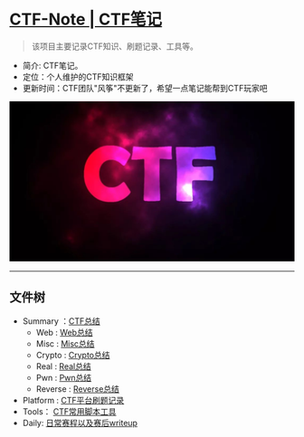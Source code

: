 # [CTF-Note | CTF笔记](#)
> 该项目主要记录CTF知识、刷题记录、工具等。

- 简介: CTF笔记。
- 定位：个人维护的CTF知识框架
- 更新时间：CTF团队"风筝"不更新了，希望一点笔记能帮到CTF玩家吧


<p align="center">
    <img src="./Summary/Chart/img/ctf.jpg">
</p>

---
## 文件树

- Summary ：[CTF总结](https://github.com/lovelj520/CTF-Note/tree/master/Summary)
    - Web : [Web总结](https://github.com/lovelj520/CTF-Note/tree/master/Summary/Web)
    - Misc : [Misc总结](https://github.com/lovelj520/CTF-Note/tree/master/Summary/Misc)
    - Crypto : [Crypto总结](https://github.com/lovelj520/CTF-Note/tree/master/Summary/Crypto)
    - Real : [Real总结](https://github.com/lovelj520/CTF-Note/tree/master/Summary/Real)
    - Pwn : [Pwn总结](https://github.com/lovelj520/CTF-Note/tree/master/Summary/Pwn)
    - Reverse : [Reverse总结](https://github.com/lovelj520/CTF-Note/tree/master/Summary/Re)
- Platform : [CTF平台刷题记录](https://github.com/lovelj520/CTF-Note/tree/master/Platform)
- Tools： [CTF常用脚本工具](https://github.com/lovelj520/CTF-Note/tree/master/tools)
- Daily: [日常赛程以及赛后writeup](https://github.com/lovelj520/CTF-Note/tree/master/Daily)
